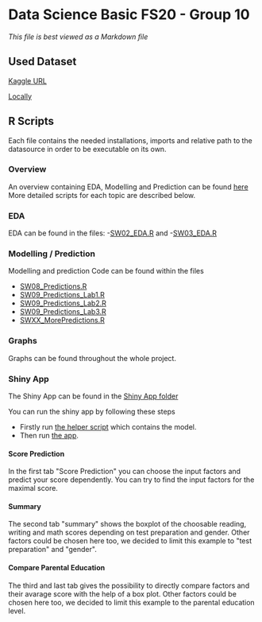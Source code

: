 # Data Science Basic FS20 - Group 10
*This file is best viewed as a Markdown file*

## Used Dataset 

[Kaggle URL](https://www.kaggle.com/spscientist/students-performance-in-exams)

[Locally](./StudentsPerformance.csv)

## R Scripts

Each file contains the needed installations, imports and relative path to the datasource in order to be executable on its own.

### Overview

An overview containing EDA, Modelling and Prediction can be found [here](./Overview.R)
More detailed scripts for each topic are described below.

### EDA

EDA can be found in the files: 
-[SW02_EDA.R](./SW02_EDA.R) and 
-[SW03_EDA.R](./SW03_EDA.R)

### Modelling / Prediction

Modelling and prediction Code can be found within the files 
- [SW08_Predictions.R](./SW08_Predictions.R)
- [SW09_Predictions_Lab1.R](./SW09_Predictions_Lab1.R)
- [SW09_Predictions_Lab2.R](./SW09_Predictions_Lab2.R)
- [SW09_Predictions_Lab3.R](./SW09_Predictions_Lab3.R)
- [SWXX_MorePredictions.R](./SWXX_MorePredictions.R)

### Graphs

Graphs can be found throughout the whole project.

### Shiny App

The Shiny App can be found in the [Shiny App folder](./ShinyApp)

You can run the shiny app by following these steps
- Firstly run [the helper script](./ShinyApp/Helper.R) which contains the model.
- Then run [the app](app.R).

#### Score Prediction

In the first tab "Score Prediction" you can choose the input factors and predict your score dependently. You can try to find the input factors for the maximal score.

#### Summary

The second tab "summary" shows the boxplot of the choosable reading, writing and math scores depending on test preparation and gender. Other factors could be chosen here too, we decided to limit this example to "test preparation" and "gender".

#### Compare Parental Education

The third and last tab gives the possibility to directly compare factors and their avarage score with the help of a box plot. 
Other factors could be chosen here too, we decided to limit this example to the parental education level.
